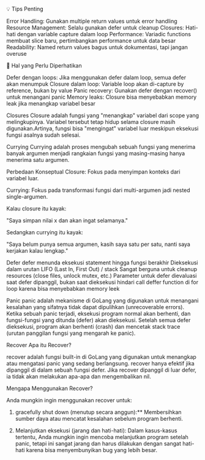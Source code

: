 💡 Tips Penting

Error Handling: Gunakan multiple return values untuk error handling
Resource Management: Selalu gunakan defer untuk cleanup
Closures: Hati-hati dengan variable capture dalam loop
Performance: Variadic functions membuat slice baru, pertimbangkan performance untuk data besar
Readability: Named return values bagus untuk dokumentasi, tapi jangan overuse

🚨 Hal yang Perlu Diperhatikan

Defer dengan loops: Jika menggunakan defer dalam loop, semua defer akan menumpuk
Closure dalam loop: Variable loop akan di-capture by reference, bukan by value
Panic recovery: Gunakan defer dengan recover() untuk menangani panic
Memory leaks: Closure bisa menyebabkan memory leak jika menangkap variabel besar







Closures
Closure adalah fungsi yang "menangkap" variabel dari scope yang melingkupinya. Variabel tersebut tetap hidup selama closure masih digunakan.Artinya, fungsi bisa "mengingat" variabel luar meskipun eksekusi fungsi asalnya sudah selesai.


Currying
Currying adalah proses mengubah sebuah fungsi yang menerima banyak argumen menjadi rangkaian fungsi yang masing-masing hanya menerima satu argumen.

Perbedaan Konseptual
Closure: Fokus pada menyimpan konteks dari variabel luar.

Currying: Fokus pada transformasi fungsi dari multi-argumen jadi nested single-argumen.

Kalau closure itu kayak:

"Saya simpan nilai x dan akan ingat selamanya."

Sedangkan currying itu kayak:

"Saya belum punya semua argumen, kasih saya satu per satu, nanti saya kerjakan kalau lengkap."


Defer
defer menunda eksekusi statement hingga fungsi berakhir
Dieksekusi dalam urutan LIFO (Last In, First Out) / stack
Sangat berguna untuk cleanup resources (close files, unlock mutex, etc.)
Parameter untuk defer dievaluasi saat defer dipanggil, bukan saat dieksekusi
hindari call deffer function di for loop karena bisa menyebabkan memory leek


Panic
panic adalah mekanisme di GoLang yang digunakan untuk menangani kesalahan yang sifatnya tidak dapat dipulihkan (unrecoverable errors). Ketika sebuah panic terjadi, eksekusi program normal akan berhenti, dan fungsi-fungsi yang ditunda (defer) akan dieksekusi. Setelah semua defer dieksekusi, program akan berhenti (crash) dan mencetak stack trace (urutan panggilan fungsi yang mengarah ke panic).


Recover
Apa itu Recover?

recover adalah fungsi built-in di GoLang yang digunakan untuk menangkap atau mengatasi panic yang sedang berlangsung. recover hanya efektif jika dipanggil di dalam sebuah fungsi defer. Jika recover dipanggil di luar defer, ia tidak akan melakukan apa-apa dan mengembalikan nil.

Mengapa Menggunakan Recover?

Anda mungkin ingin menggunakan recover untuk:

1. gracefully shut down (menutup secara anggun):** Membersihkan sumber daya atau mencatat kesalahan sebelum program berhenti.

2. Melanjutkan eksekusi (jarang dan hati-hati): Dalam kasus-kasus tertentu, Anda mungkin ingin mencoba melanjutkan program setelah panic, tetapi ini sangat jarang dan harus dilakukan dengan sangat hati-hati karena bisa menyembunyikan bug yang lebih besar.